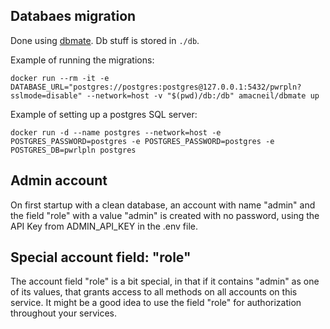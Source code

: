 ## Databaes migration

Done using [dbmate](https://github.com/amacneil/dbmate). Db stuff is stored in `./db`.

Example of running the migrations:

`docker run --rm -it -e DATABASE_URL="postgres://postgres:postgres@127.0.0.1:5432/pwrpln?sslmode=disable" --network=host -v "$(pwd)/db:/db" amacneil/dbmate up`

Example of setting up a postgres SQL server:

`docker run -d --name postgres --network=host -e POSTGRES_PASSWORD=postgres -e POSTGRES_PASSWORD=postgres -e POSTGRES_DB=pwrlpln postgres`

## Admin account

On first startup with a clean database, an account with name "admin" and the field "role" with a value "admin" is created with no password, using the API Key from ADMIN_API_KEY in the .env file.

## Special account field: "role"

The account field "role" is a bit special, in that if it contains "admin" as one of its values, that grants access to all methods on all accounts on this service. It might be a good idea to use the field "role" for authorization throughout your services.
